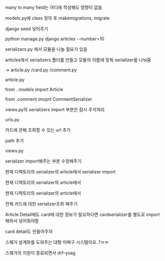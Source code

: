 many to many field는 어디에 작성해도 영향이 없음 

models.py에 class 정의 후 makemigrations, migrate

django seed 넣어주기

python manage.py django articles --number=10 

serializers.py 에서 모듈을 나눌 필요가 있음

articles에서 serializers 폴더를 만들고  모듈의 이름에 맞춰 serializer를 나눠줌

-> article.py /card.py /comment.py

article.py

from ..models import Article

from .comment imoprt CommentSerializer



views.py의 serializers import 부분은 잠시 주석처리

 

urls.py 

카드에 관해 조회할 수 있는 url 추가

path 추가

views.py 

serializer import해주는 부분 수정해주기

현재 디렉토리의 serializer의 article에서 serializer import

현재 디렉토리의 serializer의 article에서

현재 디렉토리의 serializer의 article에서



전체 카드에 대한 serializer조회 해주기



Article Detail에도 card에 대한 정보가 필요하다면 cardserializer를 별도로 import 해와서 넣어줘야함



card detail도 만들어주자





스웨거 설계화를 도와주는 대형 어쩌구 시스템이요..?ㅠㅠ

스웨거의 지원이 종료되면서 drf-ysag 
